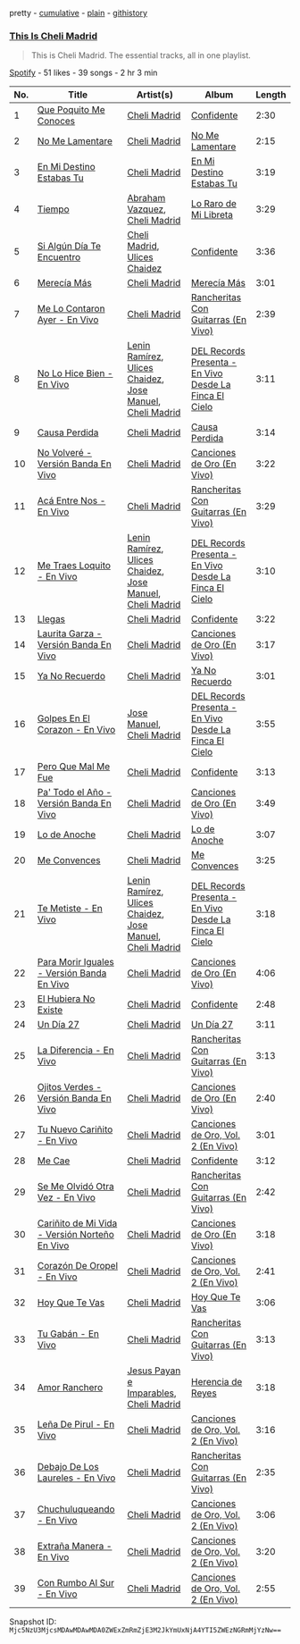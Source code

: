 pretty - [cumulative](/playlists/cumulative/37i9dQZF1DZ06evO2ZmELv.md) - [plain](/playlists/plain/37i9dQZF1DZ06evO2ZmELv) - [githistory](https://github.githistory.xyz/mackorone/spotify-playlist-archive/blob/main/playlists/plain/37i9dQZF1DZ06evO2ZmELv)

### [This Is Cheli Madrid](https://open.spotify.com/playlist/37i9dQZF1DZ06evO2ZmELv)

> This is Cheli Madrid\. The essential tracks, all in one playlist.

[Spotify](https://open.spotify.com/user/spotify) - 51 likes - 39 songs - 2 hr 3 min

| No. | Title | Artist(s) | Album | Length |
|---|---|---|---|---|
| 1 | [Que Poquito Me Conoces](https://open.spotify.com/track/3rxafxANDFSkB2onHUBUe6) | [Cheli Madrid](https://open.spotify.com/artist/55vcI80PhlIE7harEjtMZu) | [Confidente](https://open.spotify.com/album/3sjxwy2kUx9tuWXztPExlP) | 2:30 |
| 2 | [No Me Lamentare](https://open.spotify.com/track/1Wmxfl6r5CVc8FplFZ8hxM) | [Cheli Madrid](https://open.spotify.com/artist/55vcI80PhlIE7harEjtMZu) | [No Me Lamentare](https://open.spotify.com/album/7Bl7KTEP0tDvSLfLbYhn1O) | 2:15 |
| 3 | [En Mi Destino Estabas Tu](https://open.spotify.com/track/6tyczwNk5TqYt9WdSZcZ1x) | [Cheli Madrid](https://open.spotify.com/artist/55vcI80PhlIE7harEjtMZu) | [En Mi Destino Estabas Tu](https://open.spotify.com/album/4DAa9X3K3EywDoKc7Z3LS2) | 3:19 |
| 4 | [Tiempo](https://open.spotify.com/track/32ung15IIZshuPRQBs2yXX) | [Abraham Vazquez](https://open.spotify.com/artist/063Vp9es6lLAbFUDtIAkFD), [Cheli Madrid](https://open.spotify.com/artist/55vcI80PhlIE7harEjtMZu) | [Lo Raro de Mi Libreta](https://open.spotify.com/album/5AKCPbBW4kSmJVfyQ5LjCN) | 3:29 |
| 5 | [Si Algún Día Te Encuentro](https://open.spotify.com/track/3cXE7s1awKcJiNHp2UokBu) | [Cheli Madrid](https://open.spotify.com/artist/55vcI80PhlIE7harEjtMZu), [Ulices Chaidez](https://open.spotify.com/artist/5npvUMe1CGnIhTX7OaLGVV) | [Confidente](https://open.spotify.com/album/3sjxwy2kUx9tuWXztPExlP) | 3:36 |
| 6 | [Merecía Más](https://open.spotify.com/track/2bFh7FBsBMT0aFlSvvDPNi) | [Cheli Madrid](https://open.spotify.com/artist/55vcI80PhlIE7harEjtMZu) | [Merecía Más](https://open.spotify.com/album/4x4GrgG8ikogFhMWmW5aMa) | 3:01 |
| 7 | [Me Lo Contaron Ayer \- En Vivo](https://open.spotify.com/track/67sQnKgLjqE8EJyYzZt8Ie) | [Cheli Madrid](https://open.spotify.com/artist/55vcI80PhlIE7harEjtMZu) | [Rancheritas Con Guitarras \(En Vivo\)](https://open.spotify.com/album/1k5ZkRpfQdmmi8dje17FCw) | 2:39 |
| 8 | [No Lo Hice Bien \- En Vivo](https://open.spotify.com/track/0hQGltiywFTqXxi8SPyodj) | [Lenin Ramírez](https://open.spotify.com/artist/3hTffafUYLLgO4yuPAxb5U), [Ulices Chaidez](https://open.spotify.com/artist/5npvUMe1CGnIhTX7OaLGVV), [Jose Manuel](https://open.spotify.com/artist/1rXOb9uSnt1qvPF44FTplr), [Cheli Madrid](https://open.spotify.com/artist/55vcI80PhlIE7harEjtMZu) | [DEL Records Presenta \- En Vivo Desde La Finca El Cielo](https://open.spotify.com/album/2qBC1y6a7ekCIxDN9Lf7tq) | 3:11 |
| 9 | [Causa Perdida](https://open.spotify.com/track/1VFb1rxA0Z1YD5bB0wkdtS) | [Cheli Madrid](https://open.spotify.com/artist/55vcI80PhlIE7harEjtMZu) | [Causa Perdida](https://open.spotify.com/album/0Mruimc9MX6Wvf5fLSpZA2) | 3:14 |
| 10 | [No Volveré \- Versión Banda En Vivo](https://open.spotify.com/track/0eH7x7An9XOPCeDsIYnY5R) | [Cheli Madrid](https://open.spotify.com/artist/55vcI80PhlIE7harEjtMZu) | [Canciones de Oro \(En Vivo\)](https://open.spotify.com/album/4tNcPSxJTuAtb6kHPZ7awr) | 3:22 |
| 11 | [Acá Entre Nos \- En Vivo](https://open.spotify.com/track/4oX6dB6XekjdF63marhlLo) | [Cheli Madrid](https://open.spotify.com/artist/55vcI80PhlIE7harEjtMZu) | [Rancheritas Con Guitarras \(En Vivo\)](https://open.spotify.com/album/1k5ZkRpfQdmmi8dje17FCw) | 3:29 |
| 12 | [Me Traes Loquito \- En Vivo](https://open.spotify.com/track/33CrmjCt84VBCwbwYDHpdp) | [Lenin Ramírez](https://open.spotify.com/artist/3hTffafUYLLgO4yuPAxb5U), [Ulices Chaidez](https://open.spotify.com/artist/5npvUMe1CGnIhTX7OaLGVV), [Jose Manuel](https://open.spotify.com/artist/1rXOb9uSnt1qvPF44FTplr), [Cheli Madrid](https://open.spotify.com/artist/55vcI80PhlIE7harEjtMZu) | [DEL Records Presenta \- En Vivo Desde La Finca El Cielo](https://open.spotify.com/album/2qBC1y6a7ekCIxDN9Lf7tq) | 3:10 |
| 13 | [Llegas](https://open.spotify.com/track/3OqtrIbY11sHaXWlZVOOd8) | [Cheli Madrid](https://open.spotify.com/artist/55vcI80PhlIE7harEjtMZu) | [Confidente](https://open.spotify.com/album/3sjxwy2kUx9tuWXztPExlP) | 3:22 |
| 14 | [Laurita Garza \- Versión Banda En Vivo](https://open.spotify.com/track/4eGrp5JWRFZc2j5Zsho9Ge) | [Cheli Madrid](https://open.spotify.com/artist/55vcI80PhlIE7harEjtMZu) | [Canciones de Oro \(En Vivo\)](https://open.spotify.com/album/4tNcPSxJTuAtb6kHPZ7awr) | 3:17 |
| 15 | [Ya No Recuerdo](https://open.spotify.com/track/2UEXaEG7eV345Pi91OcWOu) | [Cheli Madrid](https://open.spotify.com/artist/55vcI80PhlIE7harEjtMZu) | [Ya No Recuerdo](https://open.spotify.com/album/3heIkc37kxEfruon2P7eiQ) | 3:01 |
| 16 | [Golpes En El Corazon \- En Vivo](https://open.spotify.com/track/0gSdIIHdkqIZKBiiScOuCX) | [Jose Manuel](https://open.spotify.com/artist/1rXOb9uSnt1qvPF44FTplr), [Cheli Madrid](https://open.spotify.com/artist/55vcI80PhlIE7harEjtMZu) | [DEL Records Presenta \- En Vivo Desde La Finca El Cielo](https://open.spotify.com/album/2qBC1y6a7ekCIxDN9Lf7tq) | 3:55 |
| 17 | [Pero Que Mal Me Fue](https://open.spotify.com/track/3tfljEJGw0v9YsNddth1Ms) | [Cheli Madrid](https://open.spotify.com/artist/55vcI80PhlIE7harEjtMZu) | [Confidente](https://open.spotify.com/album/3sjxwy2kUx9tuWXztPExlP) | 3:13 |
| 18 | [Pa' Todo el Año \- Versión Banda En Vivo](https://open.spotify.com/track/45wiGckG0njKBSJsEKZLKm) | [Cheli Madrid](https://open.spotify.com/artist/55vcI80PhlIE7harEjtMZu) | [Canciones de Oro \(En Vivo\)](https://open.spotify.com/album/4tNcPSxJTuAtb6kHPZ7awr) | 3:49 |
| 19 | [Lo de Anoche](https://open.spotify.com/track/2dZAF8kwSjlkYASXpHN2OU) | [Cheli Madrid](https://open.spotify.com/artist/55vcI80PhlIE7harEjtMZu) | [Lo de Anoche](https://open.spotify.com/album/4ik5ysg5eOb1CfL7FMdbFL) | 3:07 |
| 20 | [Me Convences](https://open.spotify.com/track/7rfswBSqRi1VzfF2ikDPgu) | [Cheli Madrid](https://open.spotify.com/artist/55vcI80PhlIE7harEjtMZu) | [Me Convences](https://open.spotify.com/album/0QXkJIQbStcMQKlS8aprwb) | 3:25 |
| 21 | [Te Metiste \- En Vivo](https://open.spotify.com/track/2kv7VeksDUQ7s3TmXtlSHf) | [Lenin Ramírez](https://open.spotify.com/artist/3hTffafUYLLgO4yuPAxb5U), [Ulices Chaidez](https://open.spotify.com/artist/5npvUMe1CGnIhTX7OaLGVV), [Jose Manuel](https://open.spotify.com/artist/1rXOb9uSnt1qvPF44FTplr), [Cheli Madrid](https://open.spotify.com/artist/55vcI80PhlIE7harEjtMZu) | [DEL Records Presenta \- En Vivo Desde La Finca El Cielo](https://open.spotify.com/album/2qBC1y6a7ekCIxDN9Lf7tq) | 3:18 |
| 22 | [Para Morir Iguales \- Versión Banda En Vivo](https://open.spotify.com/track/5JPZL1qwDXOnYt6w4Rg7gy) | [Cheli Madrid](https://open.spotify.com/artist/55vcI80PhlIE7harEjtMZu) | [Canciones de Oro \(En Vivo\)](https://open.spotify.com/album/4tNcPSxJTuAtb6kHPZ7awr) | 4:06 |
| 23 | [El Hubiera No Existe](https://open.spotify.com/track/5mAEsGkI4nuo2fSdpwIVkK) | [Cheli Madrid](https://open.spotify.com/artist/55vcI80PhlIE7harEjtMZu) | [Confidente](https://open.spotify.com/album/3sjxwy2kUx9tuWXztPExlP) | 2:48 |
| 24 | [Un Día 27](https://open.spotify.com/track/4eIrTbHWJFt6t5biQOolnh) | [Cheli Madrid](https://open.spotify.com/artist/55vcI80PhlIE7harEjtMZu) | [Un Día 27](https://open.spotify.com/album/3zqkIKpyXUSx3RVwZVS4GU) | 3:11 |
| 25 | [La Diferencia \- En Vivo](https://open.spotify.com/track/1V1vXXWGYfbDW56TSbMAmb) | [Cheli Madrid](https://open.spotify.com/artist/55vcI80PhlIE7harEjtMZu) | [Rancheritas Con Guitarras \(En Vivo\)](https://open.spotify.com/album/1k5ZkRpfQdmmi8dje17FCw) | 3:13 |
| 26 | [Ojitos Verdes \- Versión Banda En Vivo](https://open.spotify.com/track/25l4KWFW4cgtwjdptNp27P) | [Cheli Madrid](https://open.spotify.com/artist/55vcI80PhlIE7harEjtMZu) | [Canciones de Oro \(En Vivo\)](https://open.spotify.com/album/4tNcPSxJTuAtb6kHPZ7awr) | 2:40 |
| 27 | [Tu Nuevo Cariñito \- En Vivo](https://open.spotify.com/track/0maJBdkdjTjLEGjXqbncEo) | [Cheli Madrid](https://open.spotify.com/artist/55vcI80PhlIE7harEjtMZu) | [Canciones de Oro, Vol\. 2 \(En Vivo\)](https://open.spotify.com/album/3aABuHHm5yN2SsSTIdupOw) | 3:01 |
| 28 | [Me Cae](https://open.spotify.com/track/0P14iNFjf1g8qVOrmjC5Jq) | [Cheli Madrid](https://open.spotify.com/artist/55vcI80PhlIE7harEjtMZu) | [Confidente](https://open.spotify.com/album/3sjxwy2kUx9tuWXztPExlP) | 3:12 |
| 29 | [Se Me Olvidó Otra Vez \- En Vivo](https://open.spotify.com/track/4Sa4JAiKTorCrmduJ2M1uH) | [Cheli Madrid](https://open.spotify.com/artist/55vcI80PhlIE7harEjtMZu) | [Rancheritas Con Guitarras \(En Vivo\)](https://open.spotify.com/album/1k5ZkRpfQdmmi8dje17FCw) | 2:42 |
| 30 | [Cariñito de Mi Vida \- Versión Norteño En Vivo](https://open.spotify.com/track/4GQ9zLVygYtXqaI0H6sKPK) | [Cheli Madrid](https://open.spotify.com/artist/55vcI80PhlIE7harEjtMZu) | [Canciones de Oro \(En Vivo\)](https://open.spotify.com/album/4tNcPSxJTuAtb6kHPZ7awr) | 3:18 |
| 31 | [Corazón De Oropel \- En Vivo](https://open.spotify.com/track/0hHpTNFOXCksQqWLrmzo8s) | [Cheli Madrid](https://open.spotify.com/artist/55vcI80PhlIE7harEjtMZu) | [Canciones de Oro, Vol\. 2 \(En Vivo\)](https://open.spotify.com/album/3aABuHHm5yN2SsSTIdupOw) | 2:41 |
| 32 | [Hoy Que Te Vas](https://open.spotify.com/track/0O6zTZ5GqM9MPNgwXYt6Vb) | [Cheli Madrid](https://open.spotify.com/artist/55vcI80PhlIE7harEjtMZu) | [Hoy Que Te Vas](https://open.spotify.com/album/4JfKXEJo0tqcyDTcWRT0Sj) | 3:06 |
| 33 | [Tu Gabán \- En Vivo](https://open.spotify.com/track/1IfNokpqpg4Nn2TUG4olD9) | [Cheli Madrid](https://open.spotify.com/artist/55vcI80PhlIE7harEjtMZu) | [Rancheritas Con Guitarras \(En Vivo\)](https://open.spotify.com/album/1k5ZkRpfQdmmi8dje17FCw) | 3:13 |
| 34 | [Amor Ranchero](https://open.spotify.com/track/1trn4GJEVc1fUJ6QPt47Q8) | [Jesus Payan e Imparables](https://open.spotify.com/artist/7y24WJ50nXUe8p8P4doUup), [Cheli Madrid](https://open.spotify.com/artist/55vcI80PhlIE7harEjtMZu) | [Herencia de Reyes](https://open.spotify.com/album/41jebnJTjXLJUPccmutiXa) | 3:18 |
| 35 | [Leña De Pirul \- En Vivo](https://open.spotify.com/track/1AYy8gtLDsPJURA6xfoma9) | [Cheli Madrid](https://open.spotify.com/artist/55vcI80PhlIE7harEjtMZu) | [Canciones de Oro, Vol\. 2 \(En Vivo\)](https://open.spotify.com/album/3aABuHHm5yN2SsSTIdupOw) | 3:16 |
| 36 | [Debajo De Los Laureles \- En Vivo](https://open.spotify.com/track/1UiOn0z0Jfv5d863x6DIa8) | [Cheli Madrid](https://open.spotify.com/artist/55vcI80PhlIE7harEjtMZu) | [Rancheritas Con Guitarras \(En Vivo\)](https://open.spotify.com/album/1k5ZkRpfQdmmi8dje17FCw) | 2:35 |
| 37 | [Chuchuluqueando \- En Vivo](https://open.spotify.com/track/2gAupLmtufI2V605ottAuV) | [Cheli Madrid](https://open.spotify.com/artist/55vcI80PhlIE7harEjtMZu) | [Canciones de Oro, Vol\. 2 \(En Vivo\)](https://open.spotify.com/album/3aABuHHm5yN2SsSTIdupOw) | 3:06 |
| 38 | [Extraña Manera \- En Vivo](https://open.spotify.com/track/2TwbZlvEyVpYDtMY6dsHMP) | [Cheli Madrid](https://open.spotify.com/artist/55vcI80PhlIE7harEjtMZu) | [Canciones de Oro, Vol\. 2 \(En Vivo\)](https://open.spotify.com/album/3aABuHHm5yN2SsSTIdupOw) | 3:20 |
| 39 | [Con Rumbo Al Sur \- En Vivo](https://open.spotify.com/track/5FyPPML88pOwIzVRhpV0QH) | [Cheli Madrid](https://open.spotify.com/artist/55vcI80PhlIE7harEjtMZu) | [Canciones de Oro, Vol\. 2 \(En Vivo\)](https://open.spotify.com/album/3aABuHHm5yN2SsSTIdupOw) | 2:55 |

Snapshot ID: `Mjc5NzU3MjcsMDAwMDAwMDA0ZWExZmRmZjE3M2JkYmUxNjA4YTI5ZWEzNGRmMjYzNw==`
